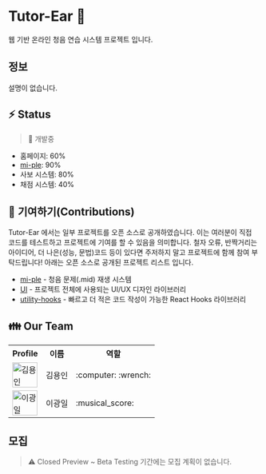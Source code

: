 # Tutor-Ear 👋
웹 기반 온라인 청음 연습 시스템 프로젝트 입니다.

## 정보
<!-- 여기에 프로젝트 설명을 작성 -->
설명이 없습니다.

## :zap: Status
> :construction: 개발중

- 홈페이지: 60%
- [mi-ple](https://github.com/Tutor-Ear/mi-ple): 90%
- 사보 시스템: 80%
- 채점 시스템: 40%

## :star2: 기여하기(Contributions)
Tutor-Ear 에서는 일부 프로젝트를 오픈 소스로 공개하였습니다. 이는 여러분이 직접 코드를 테스트하고 프로젝트에 기여를 할 수 있음을 의미합니다. 철자 오류, 반짝거리는 아이디어, 더 나은(성능, 문법)코드 등이 있다면 주저하지 말고 프로젝트에 함께 참여 부탁드립니다! 아래는 오픈 소스로 공개된 프로젝트 리스트 입니다.

- [mi-ple](https://github.com/Tutor-Ear/mi-ple) - 청음 문제(.mid) 재생 시스템
- [UI](https://github.com/Tutor-Ear/UI) - 프로젝트 전체에 사용되는 UI/UX 디자인 라이브러리
- [utility-hooks](https://github.com/Tutor-Ear/utility-hooks) - 빠르고 더 적은 코드 작성이 가능한 React Hooks 라이브러리

## :family: Our Team
<table>
  <tr>
    <th>Profile</th>
    <th>이름</th>
    <th>역할</th>
  </tr>
  <tr>
    <td>
      <img src="https://scontent-ssn1-1.cdninstagram.com/v/t51.2885-19/291767880_550640363208580_9000538059129745225_n.jpg?stp=dst-jpg_s150x150&_nc_ht=scontent-ssn1-1.cdninstagram.com&_nc_cat=104&_nc_ohc=JjOW67waxgcAX9NVU4Q&edm=ALbqBD0BAAAA&ccb=7-5&oh=00_AT-X1mTQqcFoZ3jmo9jCb1i6kKll6pIiaLcnrDN8Bil9mg&oe=62D372AF&_nc_sid=9a90d6" alt="김용인" width="50" height="50"/>
    </td>
    <td>
    김용인
    </td>
    <td>
     :computer: :wrench:
    </td>
  </tr>
  <tr>
    <td>
      <img src="https://scontent-ssn1-1.cdninstagram.com/v/t51.2885-19/158648504_204614984779958_7321535570936914174_n.jpg?stp=dst-jpg_s150x150&_nc_ht=scontent-ssn1-1.cdninstagram.com&_nc_cat=102&_nc_ohc=HlFy0re4nm4AX_vy7I6&edm=ALbqBD0BAAAA&ccb=7-5&oh=00_AT9KvYZ8Y521e8O5U1CwBK2sB4MMn2xwpATJqyArzhIDbA&oe=62D3398E&_nc_sid=9a90d6" alt="이광일" width="50" height="50"/>
    </td>
    <td>
    이광일
    </td>
    <td>
    :musical_score:
    </td>
  </tr>
</table>

## 모집
> :warning: Closed Preview ~ Beta Testing 기간에는 모집 계획이 없습니다.

<!--

**Here are some ideas to get you started:**

🙋‍♀️ A short introduction - what is your organization all about?
🌈 Contribution guidelines - how can the community get involved?
👩‍💻 Useful resources - where can the community find your docs? Is there anything else the community should know?
🍿 Fun facts - what does your team eat for breakfast?
🧙 Remember, you can do mighty things with the power of [Markdown](https://docs.github.com/github/writing-on-github/getting-started-with-writing-and-formatting-on-github/basic-writing-and-formatting-syntax)
-->
